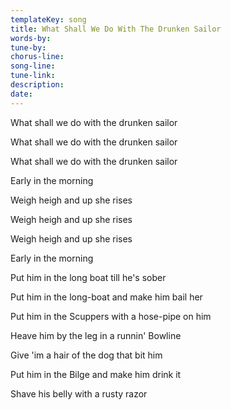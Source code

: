 ```yaml
---
templateKey: song
title: What Shall We Do With The Drunken Sailor 
words-by:
tune-by:
chorus-line:
song-line:
tune-link:
description:
date:
---
```

What shall we do with the drunken sailor

What shall we do with the drunken sailor

What shall we do with the drunken sailor

Early in the morning

Weigh heigh and up she rises

Weigh heigh and up she rises

Weigh heigh and up she rises

Early in the morning

Put him in the long boat till he\'s sober

Put him in the long-boat and make him bail her

Put him in the Scuppers with a hose-pipe on him

Heave him by the leg in a runnin\' Bowline

Give \'im a hair of the dog that bit him

Put him in the Bilge and make him drink it

Shave his belly with a rusty razor
